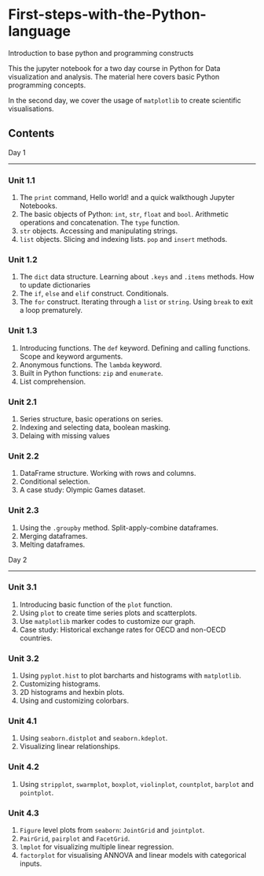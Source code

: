 # First-steps-with-the-Python-language
Introduction to base python and programming constructs

This the jupyter notebook for a two day course in Python for Data visualization and analysis. The material here covers basic Python programming concepts. 

In the second day, we cover the usage of `matplotlib` to create scientific 
visualisations. 

## Contents

Day 1
_________
### Unit 1.1

1. The `print` command, Hello world! and a quick walkthough Jupyter Notebooks. 
1. The basic objects of Python: `int`, `str`, `float` and `bool`. Arithmetic operations and concatenation. The `type` function. 
1. `str` objects. Accessing and manipulating strings.
1. `list` objects. Slicing and indexing lists. `pop` and `insert` methods.

### Unit 1.2


1. The `dict` data structure. Learning about `.keys` and `.items` methods. How to update dictionaries
1. The `if`, `else` and `elif` construct. Conditionals. 
1. The `for` construct. Iterating through a `list` or `string`. Using `break` to exit a loop prematurely. 


### Unit 1.3 
1. Introducing functions. The `def` keyword. Defining and calling functions. Scope and keyword arguments. 
1. Anonymous functions. The `lambda` keyword. 
1. Built in Python functions: `zip` and `enumerate`.
1. List comprehension. 

### Unit 2.1
1. Series structure, basic operations on series. 
1. Indexing and selecting data, boolean masking. 
1. Delaing with missing values

### Unit 2.2 
1. DataFrame structure. Working with rows and columns. 
1. Conditional selection. 
1. A case study: Olympic Games dataset. 

### Unit 2.3
1. Using the `.groupby` method. Split-apply-combine dataframes. 
1. Merging dataframes.
1. Melting dataframes. 

Day 2
_____


### Unit 3.1
1. Introducing basic function of the `plot` function. 
1. Using `plot` to create time series plots and scatterplots.
1. Use `matplotlib` marker codes to customize our graph. 
1. Case study: Historical exchange rates for OECD and non-OECD countries.

### Unit 3.2
1. Using `pyplot.hist` to plot barcharts and histograms with `matplotlib`.
1. Customizing histograms. 
1. 2D histograms and hexbin plots.
1. Using and customizing colorbars. 

### Unit 4.1
1. Using `seaborn.distplot` and `seaborn.kdeplot`. 
1. Visualizing linear relationships. 

### Unit 4.2 
1. Using `stripplot`, `swarmplot`, `boxplot`, `violinplot`, `countplot`, `barplot` and `pointplot`. 

### Unit 4.3
1. `Figure` level plots from `seaborn`: `JointGrid` and `jointplot`. 
1. `PairGrid`, `pairplot` and `FacetGrid`. 
1. `lmplot` for visualizing multiple linear regression. 
1. `factorplot` for visualising ANNOVA and linear models with categorical inputs. 
